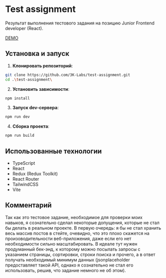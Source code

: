 # Test assignment

Результат выполнения тестового задания на позицию Junior Frontend developer (React).

[DEMO](https://3k-labs-test-assignment.netlify.app/)

## Установка и запуск

1. **Клонировать репозиторий**:

```sh
git clone https://github.com/3K-Labs/test-assignment.git
cd .\test-assignment\
```

2. **Установить зависимости**:

```sh
npm install
```

3. **Запуск dev-сервера**:

```sh
npm run dev
```

4. **Сборка проекта**:

```sh
npm run build
```

## Использованные технологии

- TypeScript
- React
- Redux (Redux Toolkit)
- React Router
- TailwindCSS
- Vite

## Комментарий

Так как это тестовое задание, необходимое для проверки моих навыков, я сознательно сделал некоторые допущения, которые не стал бы делать в реальном проекте. В первую очередь: я бы не стал хранить весь массив постов в стейте, очевидно, что это плохо скажется на произоводительности веб-приложения, даже если его нет необходимости сильно масштабировать. В идеале тут нужен продуманный бек-энд, к которому можно посылать запросы с указанием страницы, сортировки, строки поиска и прочего, а в ответ получать необходимый минимум данных (jsonplaceholder предоставляет такой API, однако я сознательно не стал его использовать, решив, что задание немного не об этом).
